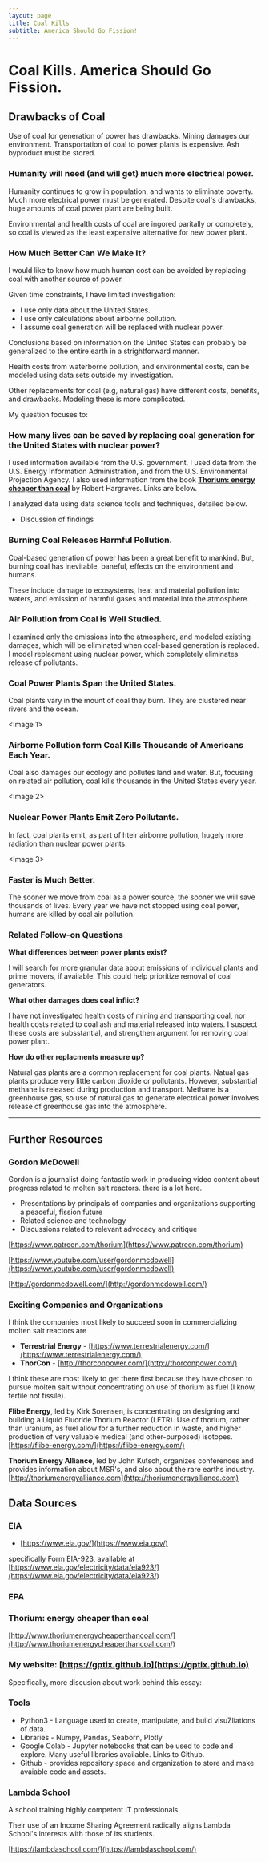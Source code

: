 ```yaml
---
layout: page
title: Coal Kills
subtitle: America Should Go Fission!
---
```

# Coal Kills. America Should Go Fission.

## Drawbacks of Coal

Use of coal for generation of power has drawbacks. Mining damages our environment. Transportation of coal to power plants is expensive. Ash byproduct must be stored.

### Humanity will need (and will get) much more electrical power.

Humanity continues to grow in population, and wants to eliminate poverty. Much more electrical power must be generated. Despite coal's drawbacks, huge amounts of coal power plant are being built. 

Environmental and health costs of coal are ingored paritally or completely, so coal is viewed as the least expensive alternative for
new power plant.

### How Much Better Can We Make It?

I would like to know how much human cost can be avoided by replacing coal with another source of power. 

Given time constraints, I have limited investigation:
- I use only data about the United States.
- I use only calculations about airborne pollution.
- I assume coal generation will be replaced with nuclear power.

Conclusions based on information on the United States can probably be generalized to the entire earth in a strightforward manner.

Health costs from waterborne pollution, and environmental costs, can be modeled using data sets outside my investigation.

Other replacements for coal (e.g, natural gas) have different costs, benefits, and drawbacks. Modeling these is more complicated.

My question focuses to:

### How many lives can be saved by replacing coal generation for the United States with nuclear power?

I used information available from the U.S. government. I used data from the U.S. Energy Information Administration, and from the U.S. Environmental Projection Agency. I also used information from the book [__Thorium: energy cheaper than coal__](http://www.thoriumenergycheaperthancoal.com/) by Robert Hargraves. Links are below.

I analyzed data using data science tools and techniques, detailed below.
 
* Discussion of findings

### Burning Coal Releases Harmful Pollution.
Coal-based generation of power has been a great benefit to mankind. But, burning coal has inevitable, baneful, effects on the environment and humans. 

These include damage to ecosystems, heat and material pollution into waters, and emission of harmful gases and material into the atmosphere.

### Air Pollution from Coal is Well Studied.
I examined only the emissions into the atmosphere, and modeled existing damages, which will be eliminated when coal-based generation is replaced. I model replacment using nuclear power, which completely eliminates release of pollutants.

### Coal Power Plants Span the United States.

Coal plants vary in the mount of coal they burn. They are clustered near rivers and the ocean.

<Image 1>

### Airborne Pollution form Coal Kills Thousands of Americans Each Year.

Coal also damages our ecology and pollutes land and water. But, focusing on related air pollution, coal kills thousands in the United States every year.

<Image 2>

### Nuclear Power Plants Emit Zero Pollutants.

In fact, coal plants emit, as part of hteir airborne pollution, hugely more radiation than nuclear power plants.

<Image 3>

### Faster is Much Better.

The sooner we move from coal as a power source, the sooner we will save thousands of lives. Every year we have not stopped using coal power, humans are killed by coal air pollution.

### Related Follow-on Questions

**What differences between power plants exist?**

I will search for more granular data about emissions of individual plants and prime movers, if available. This could help prioritize removal of coal generators.

**What other damages does coal inflict?**

I have not investigated health costs of mining and transporting coal, nor health costs related to coal ash and material released into waters. I suspect these costs are subsstantial, and strengthen argument for removing coal power plant.

**How do other replacments measure up?**

Natural gas plants are a common replacement for coal plants. Natual gas plants produce very little carbon dioxide or pollutants. However, substantial methane is released during production and transport. Methane is a greenhouse gas, so use of natural gas to generate electrical power involves release of greenhouse gas into the atmosphere.

---
## Further Resources

### Gordon McDowell

Gordon is a journalist doing fantastic work in producing video content about progress related to molten salt reactors. there is a lot here. 
- Presentations by principals of companies and organizations supporting a peaceful, fission future
- Related science and technology
- Discussions related to relevant advocacy and critique

[https://www.patreon.com/thorium](https://www.patreon.com/thorium)

[https://www.youtube.com/user/gordonmcdowell](https://www.youtube.com/user/gordonmcdowell)

[http://gordonmcdowell.com/](http://gordonmcdowell.com/)

### Exciting Companies and Organizations
I think the companies most likely to succeed soon in commercializing molten salt reactors are
- **Terrestrial Energy** - [https://www.terrestrialenergy.com/](https://www.terrestrialenergy.com/) 
- **ThorCon** - [http://thorconpower.com/](http://thorconpower.com/)

I think these are most likely to get there first because they have chosen to pursue molten salt without concentrating on use of thorium as fuel (I know, fertile not fissile).

**Flibe Energy**, led by Kirk Sorensen, is concentrating on designing and building a Liquid Fluoride Thorium Reactor (LFTR). Use of thorium, rather than uranium, as fuel allow for a further reduction in waste, and higher production of very valuable medical (and other-purposed) isotopes.
[https://flibe-energy.com/](https://flibe-energy.com/)

**Thorium Energy Alliance**, led by John Kutsch, organizes conferences and provides information about MSR's, and also about the rare earths industry.
[http://thoriumenergyalliance.com](http://thoriumenergyalliance.com)

## Data Sources
### EIA
- [https://www.eia.gov/](https://www.eia.gov/)

specifically Form EIA-923, available at [https://www.eia.gov/electricity/data/eia923/](https://www.eia.gov/electricity/data/eia923/)

### EPA

### Thorium: energy cheaper than coal
[http://www.thoriumenergycheaperthancoal.com/](http://www.thoriumenergycheaperthancoal.com/)


### My website: [https://gptix.github.io](https://gptix.github.io)
Specifically, more discusion about work behind this essay: 

### Tools
- Python3 - Language used to create, manipulate, and build visuZliations of data.
- Libraries - Numpy, Pandas, Seaborn, Plotly
- Google Colab - Jupyter notebooks that can be used to code and explore. Many useful libraries available. Links to Github.
- Github - provides repository space and organization to store and make avaiable code and assets.

### Lambda School
A school training highly competent IT professionals. 

Their use of an Income Sharing Agreement radically aligns Lambda School's interests with those of its students.

[https://lambdaschool.com/](https://lambdaschool.com/)
